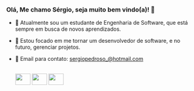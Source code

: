 ### Olá, Me chamo Sérgio, seja muito bem vindo(a)! 👋

- 🌱 Atualmente sou um estudante de Engenharia de Software, que está sempre em busca de novos aprendizados.
- 👯 Estou focado em me tornar um desenvolvedor de software, e no futuro, gerenciar projetos.
- 📩 Email para contato: sergiopedroso_@hotmail.com

  <div style='display: inline_block'><br>
    <img height='30' width='40' src="https://cdn.jsdelivr.net/gh/devicons/devicon@latest/icons/javascript/javascript-original.svg" > 
    <img height='30' width='40' src="https://cdn.jsdelivr.net/gh/devicons/devicon@latest/icons/python/python-original.svg" />
    <img height='30' width='40' src="https://cdn.jsdelivr.net/gh/devicons/devicon@latest/icons/html5/html5-original-wordmark.svg" />

#
<div>

          
          
    
          
          

